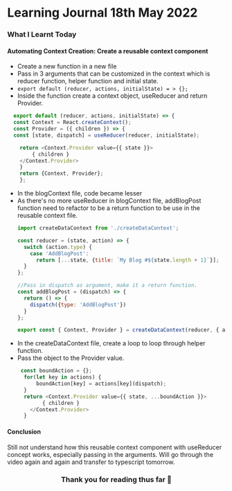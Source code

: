 <h1>Learning Journal 18th May 2022</h1>
<h3>What I Learnt Today</h3>
<h4>Automating Context Creation: Create a reusable context component</h4>
<ul>
  <li>Create a new function in a new file</li>
  <li>Pass in 3 arguments that can be customized in the context which is reducer function, helper function and initial state.</li>
  <li><code>export default (reducer, actions, initialState) = > {};</code></li>
  <li>Inside the function create a context object, useReducer and return Provider.</li>
  </ul>
  
  ```javascript
    export default (reducer, actions, initialState) => {
    const Context = React.createContext();
    const Provider = ({ children }) => {
    const [state, dispatch] = useReducer(reducer, initialState);

      return <Context.Provider value={{ state }}>
          { children }
      </Context.Provider>
      }
      return {Context, Provider};
      };
  ```
<ul>
  <li>In the blogContext file, code became lesser</li>
  <li>As there's no more useReducer in blogContext file, addBlogPost function need to refactor to be a return function to be use in the reusable context file.</li>
  
```javascript
import createDataContext from './createDataContext';

const reducer = (state, action) => {
  switch (action.type) {
    case 'AddBlogPost':
      return [...state, {title: `My Blog #${state.length + 1}`}];
  }
};

//Pass in dispatch as argument, make it a return function.
const addBlogPost = (dispatch) => {
  return () => {
    dispatch({type: 'AddBlogPost'})
  }
};

export const { Context, Provider } = createDataContext(reducer, { addBlogPost }, []);
```
</ul>

<ul>
  <li>In the createDataContext file, create a loop to loop through helper function.</li>
  <li>Pass the object to the Provider value.</li>
  
  ```javascript
   const boundAction = {};
    for(let key in actions) {
        boundAction[key] = actions[key](dispatch);
    }
    return <Context.Provider value={{ state, ...boundAction }}>
          { children }
      </Context.Provider>
    }
  ```
  
</ul>

<h4>Conclusion</h4>
<p>
  Still not understand how this reusable context component with useReducer concept works, especially passing in the arguments. Will go through the video again and again and transfer to typescript tomorrow.
</p>

<h3 align="center">Thank you for reading thus far &#128158</h3>
